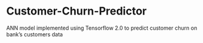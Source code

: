 # Customer-Churn-Predictor
ANN model implemented using Tensorflow 2.0 to predict customer churn on bank’s customers data
